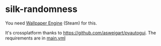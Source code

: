 # silk-randomness

You need [Wallpaper Engine](https://store.steampowered.com/app/431960/Wallpaper_Engine/) (Steam) for this.

It's crossplatform thanks to https://github.com/asweigart/pyautogui. The requirements are in [main.yml](/main.yml)
